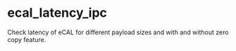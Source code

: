 # ecal_latency_ipc

Check latency of eCAL for different payload sizes and with and without zero copy feature.